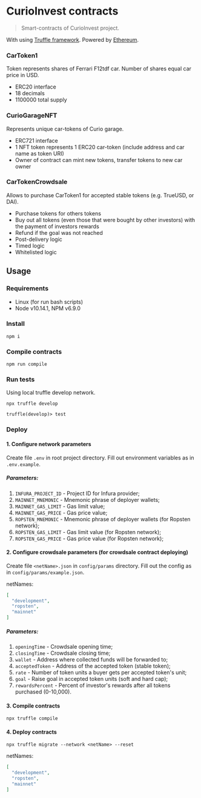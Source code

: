 # CurioInvest contracts

> Smart-contracts of CurioInvest project.

With using [Truffle framework](http://truffleframework.com/). Powered by [Ethereum](https://ethereum.org/).  
  
### CarToken1

Token represents shares of Ferrari F12tdf car. Number of shares equal car price in USD.

- ERC20 interface
- 18 decimals
- 1100000 total supply
  
### CurioGarageNFT

Represents unique car-tokens of Curio garage.

- ERC721 interface
- 1 NFT token represents 1 ERC20 car-token (include address and car name as token URI)
- Owner of contract can mint new tokens, transfer tokens to new car owner
  
### CarTokenCrowdsale

Allows to purchase CarToken1 for accepted stable tokens (e.g. TrueUSD, or DAI).

- Purchase tokens for others tokens
- Buy out all tokens (even those that were bought by other investors) with the payment of investors rewards
- Refund if the goal was not reached
- Post-delivery logic
- Timed logic
- Whitelisted logic
  
## Usage

### Requirements  

- Linux (for run bash scripts)
- Node v10.14.1, NPM v6.9.0

### Install

```
npm i
```

### Compile contracts

```
npm run compile
```

### Run tests

Using local truffle develop network.

```
npx truffle develop

truffle(develop)> test
```

### Deploy

#### 1. Configure network parameters

Create file ```.env``` in root project directory. Fill out environment variables as in ```.env.example```.

##### Parameters:

1. ```INFURA_PROJECT_ID``` - Project ID for Infura provider;  
2. ```MAINNET_MNEMONIC``` - Mnemonic phrase of deployer wallets;  
3. ```MAINNET_GAS_LIMIT``` - Gas limit value;  
4. ```MAINNET_GAS_PRICE``` - Gas price value;  
5. ```ROPSTEN_MNEMONIC``` - Mnemonic phrase of deployer wallets (for Ropsten network);  
6. ```ROPSTEN_GAS_LIMIT``` - Gas limit value (for Ropsten network);  
7. ```ROPSTEN_GAS_PRICE``` - Gas price value (for Ropsten network);  

#### 2. Configure crowdsale parameters (for crowdsale contract deploying)

Create file ```<netName>.json``` in ```config/params``` directory. Fill out the config as in ```config/params/example.json```.

netNames:

```json
[
  "development",
  "ropsten",
  "mainnet"
]
```

##### Parameters:

1. ```openingTime``` - Crowdsale opening time;  
2. ```closingTime``` - Crowdsale closing time;  
3. ```wallet``` - Address where collected funds will be forwarded to;  
4. ```acceptedToken``` - Address of the accepted token (stable token);  
5. ```rate``` - Number of token units a buyer gets per accepted token's unit;  
6. ```goal``` - Raise goal in accepted token units (soft and hard cap);  
7. ```rewardsPercent``` -  Percent of investor's rewards after all tokens purchased (0-10,000).  


#### 3. Compile contracts

```
npx truffle compile
```

#### 4. Deploy contracts

```
npx truffle migrate --network <netName> --reset
```

netNames:

```json
[
  "development",
  "ropsten",
  "mainnet"
]
```

